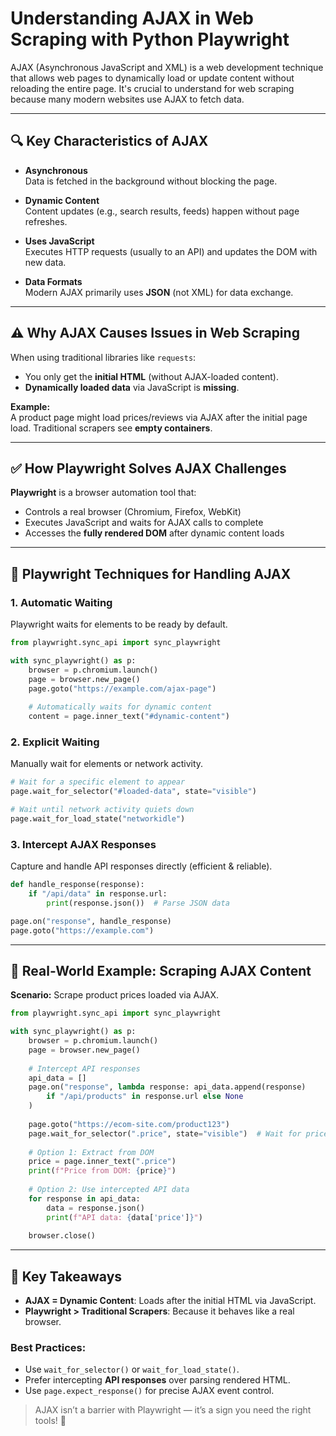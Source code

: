 
# Understanding AJAX in Web Scraping with Python Playwright

AJAX (Asynchronous JavaScript and XML) is a web development technique that allows web pages to dynamically load or update content without reloading the entire page. It's crucial to understand for web scraping because many modern websites use AJAX to fetch data.

---

## 🔍 Key Characteristics of AJAX

- **Asynchronous**  
  Data is fetched in the background without blocking the page.

- **Dynamic Content**  
  Content updates (e.g., search results, feeds) happen without page refreshes.

- **Uses JavaScript**  
  Executes HTTP requests (usually to an API) and updates the DOM with new data.

- **Data Formats**  
  Modern AJAX primarily uses **JSON** (not XML) for data exchange.

---

## ⚠️ Why AJAX Causes Issues in Web Scraping

When using traditional libraries like `requests`:

- You only get the **initial HTML** (without AJAX-loaded content).
- **Dynamically loaded data** via JavaScript is **missing**.

**Example:**  
A product page might load prices/reviews via AJAX after the initial page load. Traditional scrapers see **empty containers**.

---

## ✅ How Playwright Solves AJAX Challenges

**Playwright** is a browser automation tool that:

- Controls a real browser (Chromium, Firefox, WebKit)
- Executes JavaScript and waits for AJAX calls to complete
- Accesses the **fully rendered DOM** after dynamic content loads

---

## 🔧 Playwright Techniques for Handling AJAX

### 1. Automatic Waiting

Playwright waits for elements to be ready by default.

```python
from playwright.sync_api import sync_playwright

with sync_playwright() as p:
    browser = p.chromium.launch()
    page = browser.new_page()
    page.goto("https://example.com/ajax-page")
    
    # Automatically waits for dynamic content
    content = page.inner_text("#dynamic-content")
```

### 2. Explicit Waiting

Manually wait for elements or network activity.

```python
# Wait for a specific element to appear
page.wait_for_selector("#loaded-data", state="visible")

# Wait until network activity quiets down
page.wait_for_load_state("networkidle")
```

### 3. Intercept AJAX Responses

Capture and handle API responses directly (efficient & reliable).

```python
def handle_response(response):
    if "/api/data" in response.url:
        print(response.json())  # Parse JSON data

page.on("response", handle_response)
page.goto("https://example.com")
```

---

## 🛒 Real-World Example: Scraping AJAX Content

**Scenario:** Scrape product prices loaded via AJAX.

```python
from playwright.sync_api import sync_playwright

with sync_playwright() as p:
    browser = p.chromium.launch()
    page = browser.new_page()
    
    # Intercept API responses
    api_data = []
    page.on("response", lambda response: api_data.append(response) 
        if "/api/products" in response.url else None
    )
    
    page.goto("https://ecom-site.com/product123")
    page.wait_for_selector(".price", state="visible")  # Wait for price element
    
    # Option 1: Extract from DOM
    price = page.inner_text(".price")
    print(f"Price from DOM: {price}")
    
    # Option 2: Use intercepted API data
    for response in api_data:
        data = response.json()
        print(f"API data: {data['price']}")
    
    browser.close()
```

---

## 🧠 Key Takeaways

- **AJAX = Dynamic Content**: Loads after the initial HTML via JavaScript.
- **Playwright > Traditional Scrapers**: Because it behaves like a real browser.

### Best Practices:

- Use `wait_for_selector()` or `wait_for_load_state()`.
- Prefer intercepting **API responses** over parsing rendered HTML.
- Use `page.expect_response()` for precise AJAX event control.

> AJAX isn’t a barrier with Playwright — it’s a sign you need the right tools! 🚀

